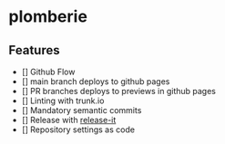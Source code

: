# plomberie

## Features

- [] Github Flow
- [] main branch deploys to github pages
- [] PR branches deploys to previews in github pages
- [] Linting with trunk.io
- [] Mandatory semantic commits
- [] Release with [release-it]()
- [] Repository settings as code